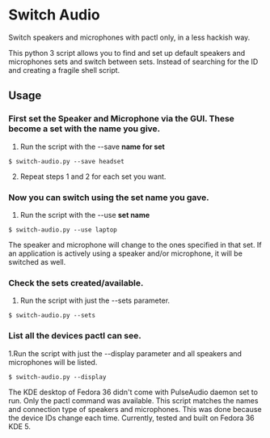 # Switch Audio
Switch speakers and microphones with pactl only, in a less hackish way.

This python 3 script allows you to find and set up default speakers and microphones sets and switch between sets.
Instead of searching for the ID and creating a fragile shell script.

## Usage
### First set the Speaker and Microphone via the GUI. These become a set with the name you give.
1. Run the script with the --save **name for set**
~~~
$ switch-audio.py --save headset
~~~
2. Repeat steps 1 and 2 for each set you want.

### Now you can switch using the set name you gave.
1. Run the script with the --use **set name**
~~~
$ switch-audio.py --use laptop
~~~
The speaker and microphone will change to the ones specified in that set.
If an application is actively using a speaker and/or microphone, it will be switched as well.

### Check the sets created/available.
1. Run the script with just the --sets parameter.
~~~
$ switch-audio.py --sets
~~~

### List all the devices pactl can see.
1.Run the script with just the --display parameter and all speakers and microphones will be listed.
~~~
$ switch-audio.py --display
~~~

The KDE desktop of Fedora 36 didn't come with PulseAudio daemon set to run.
Only the pactl command was available.
This script matches the names and connection type of speakers and microphones.
This was done because the device IDs change each time.
Currently, tested and built on Fedora 36 KDE 5.
